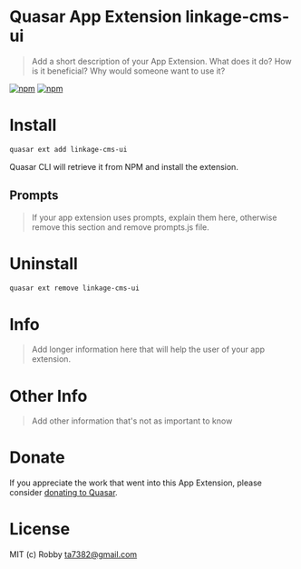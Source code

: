 # Quasar App Extension linkage-cms-ui

> Add a short description of your App Extension. What does it do? How is it beneficial? Why would someone want to use it?

[![npm](https://img.shields.io/npm/v/quasar-app-extension-linkage-cms-ui.svg?label=quasar-app-extension-linkage-cms-ui)](https://www.npmjs.com/package/quasar-app-extension-linkage-cms-ui)
[![npm](https://img.shields.io/npm/dt/quasar-app-extension-linkage-cms-ui.svg)](https://www.npmjs.com/package/quasar-app-extension-linkage-cms-ui)

# Install

```bash
quasar ext add linkage-cms-ui
```

Quasar CLI will retrieve it from NPM and install the extension.

## Prompts

> If your app extension uses prompts, explain them here, otherwise remove this section and remove prompts.js file.

# Uninstall

```bash
quasar ext remove linkage-cms-ui
```

# Info

> Add longer information here that will help the user of your app extension.

# Other Info

> Add other information that's not as important to know

# Donate

If you appreciate the work that went into this App Extension, please consider [donating to Quasar](https://donate.quasar.dev).

# License

MIT (c) Robby <ta7382@gmail.com>
